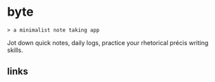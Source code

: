 # byte

```
> a minimalist note taking app
```
Jot down quick notes, daily logs, practice your rhetorical précis writing skills.

## links
